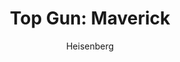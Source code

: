---
layout: post
author: Heisenberg
category: Filmes
post_date: 2022-05-24
post_modified: 2022-05-24
title: 'Top Gun: Maverick'
description: 'Depois de mais de 30 anos de serviço como um dos principais aviadores da Marinha, Pete Maverick Mitchell está de volta, rompendo os limites como um piloto de testes corajoso. No mundo contemporâneo das guerras tecnológicas, Maverick enfrenta drones e prova que o fator humano ainda é essencial.'
poster_path: /4PlOR0ofLVXtnqos8BKaecqIRls.jpg
tmdb_id: 361743
imdb_id: tt1745960
runtime: 131
release_date: 2022
genres:
  - Ação
  - Drama
casts:
  - Tom Cruise
  - Miles Teller
  - Jennifer Connelly
  - Jon Hamm
  - Glen Powell
  - Lewis Pullman
crews:
  - Joseph Kosinski
trailer: 7aOCYTflp8o
certification: 12
adult: false
vote_average: 8.1
vote_count: 50
qualitys:
  - 1080p
  - 720p
audios:
  - Dual Áudio
  - Português
  - Inglês
extensions:
  - mkv
  - mp4
---